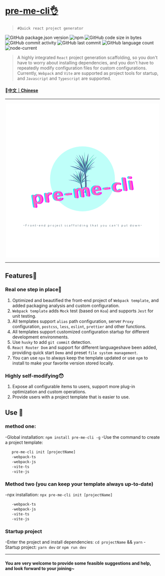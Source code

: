 # [pre-me-cli👌](https://github.com/baiziyu-fe/pre-me-cli)

>`#Quick react project generator`

![GitHub package.json version](https://img.shields.io/github/package-json/v/baiziyu-fe/pre-me-cli) ![npm](https://img.shields.io/npm/dw/pre-me-cli) ![GitHub code size in bytes](https://img.shields.io/github/languages/code-size/baiziyu-fe/pre-me-cli) ![GitHub commit activity](https://img.shields.io/github/commit-activity/w/baiziyu-fe/pre-me-cli) ![GitHub last commit](https://img.shields.io/github/last-commit/baiziyu-fe/pre-me-cli) ![GitHub language count](https://img.shields.io/github/languages/count/baiziyu-fe/pre-me-cli) ![node-current](https://img.shields.io/node/v/react)


> A highly integrated `React` project generation scaffolding, so you don't have to worry about installing dependencies, and you don't have to repeatedly modify configuration files for custom configurations.
> Currently, `Webpack` and `Vite` are supported as project tools for startup, and `Javascript` and `Typescript` are supported.

#### 📎[中文｜Chinese](./README_zh.md)

---

<div align="center">
  <img src="./images/logo.png">
</div>

---

## Features🎉

### Real one step in place👏

1. Optimized and beautified the front-end project of `Webpack template`, and added packaging analysis and custom configuration.
2. `Webpack template` adds `Mock` test (based on `Koa`) and supports `Jest` for unit testing.
3. All templates support `alias` path configuration, server `Proxy` configuration, `postcss`, `less`, `eslint`, `prettier` and other functions.
4. All templates support customized configuration startup for different development environments.
5. Use `husky` to add `git commit` detection.
6. `React Router Dom` and support for different languages ​​have been added, providing quick start `Demo` and preset `file system management`.
7. You can use `npx` to always keep the template updated or use `npm` to install to make your favorite version stored locally.

### Highly self-modifying😯

1. Expose all configurable items to users, support more plug-in optimization and custom operations.
2. Provide users with a project template that is easier to use.

## Use 🔧

### method one:
   -Global installation: `npm install pre-me-cli -g`
   -Use the command to create a project template:

  ```
     pre-me-cli init [projectName]
     -webpack-ts
     -webpack-js
     -vite-ts
     -vite-js
  ```
### Method two (you can keep your template always up-to-date)
  -npx installation: `npx pre-me-cli init [projectName]`
  ```
     -webpack-ts
     -webpack-js
     -vite-ts
     -vite-js
  ```
### Startup project

-Enter the project and install dependencies: `cd projectName` && `yarn`
-Startup project: `yarn dev` or `npm run dev`


---

#### You are very welcome to provide some feasible suggestions and help, and look forward to your joining~